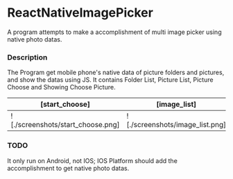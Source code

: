 # ReactNativeImagePicker
A program attempts to make a accomplishment of multi image picker using native photo datas.

### Description
The Program get mobile phone's native data of picture folders and pictures, and show the datas using JS.
It contains Folder List, Picture List, Picture Choose and Showing Choose Picture.

[start_choose] | [image_list] | [end_choose]
--- | --- | ---
![./screenshots/start_choose.png] | ![./screenshots/image_list.png] | ![./screenshots/end_choose.png]

### TODO
It only run on Android, not IOS; IOS Platform should add the accomplishment to get native photo datas.
